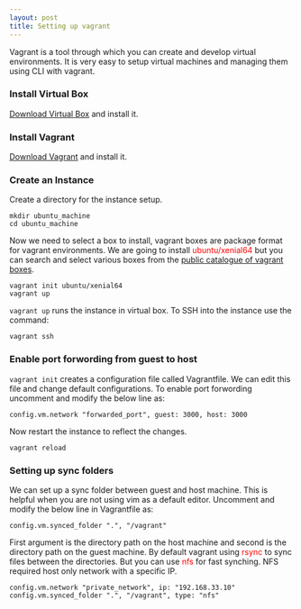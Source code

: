 ```yaml
---
layout: post
title: Setting up vagrant
---
```


Vagrant is a tool through which you can create and develop virtual environments. It is very easy to setup virtual machines and managing them using CLI with vagrant. 

### Install Virtual Box
[Download Virtual Box](https://www.virtualbox.org/wiki/Downloads) and install it.

### Install Vagrant
[Download Vagrant](https://www.vagrantup.com/downloads.html) and install it.

### Create an Instance

Create a directory for the instance setup.

```
mkdir ubuntu_machine
cd ubuntu_machine
```

Now we need to select a box to install, vagrant boxes are package format for vagrant environments. We are going to install <span style="color:red">ubuntu/xenial64</span> but you can search and select various boxes from the [public catalogue of vagrant boxes](https://app.vagrantup.com/boxes/search).

```
vagrant init ubuntu/xenial64
vagrant up
```

```vagrant up``` runs the instance in virtual box. To SSH into the instance use the command:
```
vagrant ssh
```

### Enable port forwording from guest to host

```vagrant init``` creates a configuration file called Vagrantfile. We can edit this file and change default configurations. To enable port forwording uncomment and modify the below line as:

```
config.vm.network "forwarded_port", guest: 3000, host: 3000
```

Now restart the instance to reflect the changes.
```
vagrant reload
```

### Setting up sync folders
We can set up a sync folder between guest and host machine. This is helpful when you are not using vim as a default editor. Uncomment and modify the below line in Vagrantfile as:
```
config.vm.synced_folder ".", "/vagrant"
```

First argument is the directory path on the host machine and second is the directory path on the guest machine. By default vagrant using <span style="color:red">rsync</span> to sync files between the directories. But you can use <span style="color:red">nfs</span> for fast synching. NFS required host only network with a specific IP.
```
config.vm.network "private_network", ip: "192.168.33.10"
config.vm.synced_folder ".", "/vagrant", type: "nfs"
```

